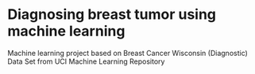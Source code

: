# Diagnosing breast tumor using machine learning
Machine learning project based on Breast Cancer Wisconsin (Diagnostic) Data Set from UCI Machine Learning Repository

